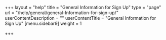 +++
layout = "help"
title = "General Information for Sign Up"
type = "page"
url = "/help/general/general-Information-for-sign-up/"
userContentDescription = ""
userContentTitle = "General Information for Sign Up"
[menu.sidebar9]
weight = 1

+++
